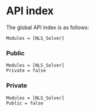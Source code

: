 # API index 

The global API index is as follows:

```@index
Modules = [NLS_Solver]
```

### Public

```@autodocs
Modules = [NLS_Solver]
Private = false	
```

### Private

```@autodocs
Modules = [NLS_Solver]
Public = false	
```
